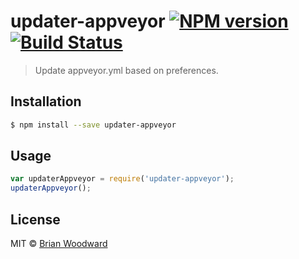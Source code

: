 # updater-appveyor [![NPM version](https://badge.fury.io/js/updater-appveyor.svg)](https://npmjs.org/package/updater-appveyor) [![Build Status](https://travis-ci.org/update/updater-appveyor.svg?branch=master)](https://travis-ci.org/update/updater-appveyor)

> Update appveyor.yml based on preferences.

## Installation

```sh
$ npm install --save updater-appveyor
```

## Usage

```js
var updaterAppveyor = require('updater-appveyor');
updaterAppveyor();
```

## License

MIT © [Brian Woodward](https://github.com/doowb)

